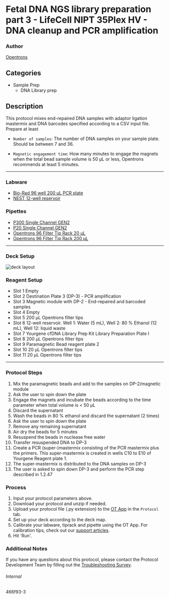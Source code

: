 # Fetal DNA NGS library preparation part 3 - LifeCell NIPT 35Plex HV - DNA cleanup and PCR amplification

### Author
[Opentrons](https://opentrons.com/)

## Categories
* Sample Prep
	* DNA Library prep

## Description
This protocol mixes end-repaired DNA samples with adaptor ligation mastermix and DNA barcodes specified according to a CSV input file. Prepare at least

* `Number of samples`: The number of DNA samples on your sample plate. Should be between 7 and 36.

* `Magnetic engagement time`: How many minutes to engage the magnets when the total bead sample volume is 50 µL or less, Opentrons recommends at least 5 minutes.

---

### Labware
* [Bio-Rad 96 well 200 µL PCR plate](https://labware.opentrons.com/biorad_96_wellplate_200ul_pcr?category=wellPlate)
* [NEST 12-well reservoir](https://labware.opentrons.com/nest_12_reservoir_15ml/)

### Pipettes
* [P300 Single Channel GEN2](https://shop.opentrons.com/single-channel-electronic-pipette-p20/)
* [P20 Single Channel GEN2](https://shop.opentrons.com/single-channel-electronic-pipette-p20/)
* [Opentrons 96 Filter Tip Rack 20 µL](https://labware.opentrons.com/opentrons_96_filtertiprack_20ul/)
* [Opentrons 96 Filter Tip Rack 200 µL](https://labware.opentrons.com/opentrons_96_filtertiprack_200ul/)

---

### Deck Setup

![deck layout](https://opentrons-protocol-library-website.s3.amazonaws.com/custom-README-images/)

### Reagent Setup
* Slot 1 Empty
* Slot 2 Destination Plate 3 (DP-3) - PCR amplification
* Slot 3 Magnetic module with DP-2 - End-repaired and barcoded samples
* Slot 4 Empty
* Slot 5 200 µL Opentrons filter tips
* Slot 6 12-well reservoir. Well 1: Water (5 mL), Well 2: 80 % Ethanol (12 mL), Well 12: liquid waste
* Slot 7 Yourgene cfDNA Library Prep Kit Library Preparation Plate I
* Slot 8 200 µL Opentrons filter tips
* Slot 9 Paramagnetic Bead reagent plate 2
* Slot 10 20 µL Opentrons filter tips
* Slot 11 20 µL Opentrons filter tips

---

### Protocol Steps
1. Mix the paramagnetic beads and add to the samples on DP-2/magnetic module
2. Ask the user to spin down the plate
3. Engage the magnets and incubate the beads according to the time parameter when total volume is < 50 µL
4. Discard the supernatant
5. Wash the beads in 80 % ethanol and discard the supernatant (2 times)
6. Ask the user to spin down the plate
7. Remove any remaining supernatant
8. Air dry the beads for 5 minutes
9. Resuspend the beads in nuclease free water
10. Transfer resuspended DNA to DP-3
11. Create a PCR (super-)mastermix consisting of the PCR mastermix plus the primers. This super-mastermix is created in wells C10 to E10 of Yourgene Reagent plate 1.
12. The super-mastermix is distributed to the DNA samples on DP-3
13. The user is asked to spin down DP-3 and perform the PCR step described in 1.2.47

### Process
1. Input your protocol parameters above.
2. Download your protocol and unzip if needed.
3. Upload your protocol file (.py extension) to the [OT App](https://opentrons.com/ot-app) in the `Protocol` tab.
4. Set up your deck according to the deck map.
5. Calibrate your labware, tiprack and pipette using the OT App. For calibration tips, check out our [support articles](https://support.opentrons.com/en/collections/1559720-guide-for-getting-started-with-the-ot-2).
6. Hit 'Run'.

### Additional Notes
If you have any questions about this protocol, please contact the Protocol Development Team by filling out the [Troubleshooting Survey](https://protocol-troubleshooting.paperform.co/).

###### Internal
466f93-3
